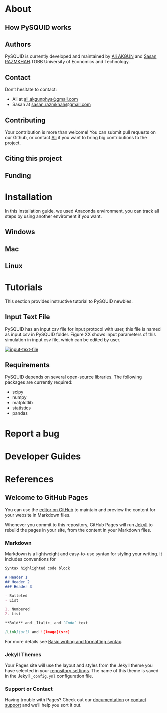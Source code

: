 # About 

## How PySQUID works

## Authors

PySQUID is currently developed and maintained by [Ali AKGUN](https://linkedin.com/in/ali-akgün-592185147) and [Sasan RAZMKHAH](https://linkedin.com/in/razmkhahsasan).TOBB University of Economics and Technology. 

## Contact

Don’t hesitate to contact:
- Ali at [ali.akgunphys@gmail.com](ali.akgunphys@gmail.com)
- Sasan at [sasan.razmkhah@gmail.com](sasan.razmkhah@gmail.com)

## Contributing
Your contribution is more than welcome! You can submit pull requests on our Github, or contact [Ali](https://linkedin.com/in/ali-akgün-592185147) if you want to bring big contributions to the project.

## Citing this project

## Funding

# Installation
In this installation guide, we used Anaconda environment, you can track all steps by using another enviroment if you want.

## Windows

## Mac

## Linux

# Tutorials
This section provides instructive tutorial to PySQUID newbies.
## Input Text File
PySQUID has an input csv file for input protocol with user, this file is named as input.csv in PySQUID folder. Figure XX shows input parameters of this simulation in input csv file, which can be edited by user.

<a href="https://imgbb.com/"><img src="https://i.ibb.co/zG07rrr/input-text-file.jpg" alt="input-text-file" border="0" /></a>


## Requirements

PySQUID depends on several open-source libraries. The following packages are currently required:

- scipy
- numpy
- matplotlib
- statistics
- pandas

# Report a bug

# Developer Guides

# References

## Welcome to GitHub Pages

You can use the [editor on GitHub](https://github.com/aakgn/PySQUID/edit/main/docs/index.md) to maintain and preview the content for your website in Markdown files.

Whenever you commit to this repository, GitHub Pages will run [Jekyll](https://jekyllrb.com/) to rebuild the pages in your site, from the content in your Markdown files.

### Markdown

Markdown is a lightweight and easy-to-use syntax for styling your writing. It includes conventions for

```markdown
Syntax highlighted code block

# Header 1
## Header 2
### Header 3

- Bulleted
- List

1. Numbered
2. List

**Bold** and _Italic_ and `Code` text

[Link](url) and ![Image](src)
```

For more details see [Basic writing and formatting syntax](https://docs.github.com/en/github/writing-on-github/getting-started-with-writing-and-formatting-on-github/basic-writing-and-formatting-syntax).

### Jekyll Themes

Your Pages site will use the layout and styles from the Jekyll theme you have selected in your [repository settings](https://github.com/aakgn/PySQUID/settings/pages). The name of this theme is saved in the Jekyll `_config.yml` configuration file.

### Support or Contact

Having trouble with Pages? Check out our [documentation](https://docs.github.com/categories/github-pages-basics/) or [contact support](https://support.github.com/contact) and we’ll help you sort it out.
